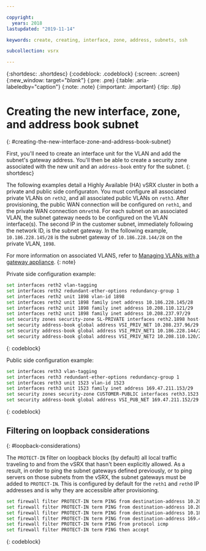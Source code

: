 ```yaml
---

copyright:
  years: 2018
lastupdated: "2019-11-14"

keywords: create, creating, interface, zone, address, subnets, ssh

subcollection: vsrx

---
```


{:shortdesc: .shortdesc}
{:codeblock: .codeblock}
{:screen: .screen}
{:new_window: target="_blank_"}
{:pre: .pre}
{:table: .aria-labeledby="caption"}
{:note: .note}
{:important: .important}
{:tip: .tip}

# Creating the new interface, zone, and address book subnet
{: #creating-the-new-interface-zone-and-address-book-subnet}

First, you'll need to create an interface unit for the VLAN and add the subnet's gateway address. You'll then be able to create a security zone associated with the new unit and an `address-book` entry for the subnet.
{: shortdesc}

The following examples detail a Highly Available (HA) vSRX cluster in both a private and public side configuraton. You must configure all associated private VLANs on `reth2`, and all associated public VLANs on `reth3`. After provisioning, the public WAN connection will be configured on `reth1`, and the private WAN connection on`reth0`. For each subnet on an associated VLAN, the subnet gateway needs to be configured on the VLAN interface(s). The second IP in the customer subnet, immediately following the network ID, is the subnet gateway. In the following example, `10.186.228.145/28` is the subnet gateway of `10.186.228.144/28` on the private VLAN, `1898`.

For more information on associated VLANS, refer to [Managing VLANs with a gateway appliance](/docs/vsrx?topic=gateway-appliance-managing-vlans-and-gateway-appliances).
{: note}

Private side configuration example:

```sh
set interfaces reth2 vlan-tagging
set interfaces reth2 redundant-ether-options redundancy-group 1
set interfaces reth2 unit 1898 vlan-id 1898
set interfaces reth2 unit 1898 family inet address 10.186.228.145/28
set interfaces reth2 unit 1898 family inet address 10.208.110.121/29
set interfaces reth2 unit 1898 family inet address 10.208.237.97/29
set security zones security-zone SL-PRIVATE interfaces reth2.1898 host-inbound-traffic system-services all
set security address-book global address VSI_PRIV_NET 10.208.237.96/29
set security address-book global address VSI_PRIV_NET1 10.186.228.144/28
set security address-book global address VSI_PRIV_NET2 10.208.110.120/29
```
{: codeblock}

Public side configuration example:

```sh
set interfaces reth3 vlan-tagging
set interfaces reth3 redundant-ether-options redundancy-group 1
set interfaces reth3 unit 1523 vlan-id 1523
set interfaces reth3 unit 1523 family inet address 169.47.211.153/29
set security zones security-zone CUSTOMER-PUBLIC interfaces reth3.1523 host-inbound-traffic system-services all
set security address-book global address VSI_PUB_NET 169.47.211.152/29
```
{: codeblock}

## Filtering on loopback considerations
{: #loopback-considerations}

The `PROTECT-IN` filter on loopback blocks (by default) all local traffic traveling to and from the vSRX that hasn't been explicitly allowed. As a result, in order to ping the subnet gateways defined previously, or to ping servers on those subnets from the vSRX, the subnet gateways must be added to `PROTECT-IN`. This is configured by default for the `reth1` and `reth0` IP addresses and is why they are accessible after provisioning.


```sh
set firewall filter PROTECT-IN term PING from destination-address 10.208.237.97/32
set firewall filter PROTECT-IN term PING from destination-address 10.208.110.121/32
set firewall filter PROTECT-IN term PING from destination-address 10.186.228.145/32
set firewall filter PROTECT-IN term PING from destination-address 169.47.211.153/32
set firewall filter PROTECT-IN term PING from protocol icmp
set firewall filter PROTECT-IN term PING then accept
```
{: codeblock}
